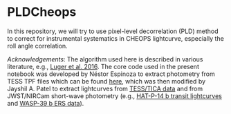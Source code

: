 # PLDCheops

In this repository, we will try to use pixel-level decorrelation (PLD) method to correct for instrumental systematics in CHEOPS lightcurve, especially the roll angle correlation.

_Acknowledgements_: The algorithm used here is described in various literature, e.g., [Luger et al. 2016](https://www.doi.org/10.3847/0004-6256/152/4/100). The core code used in the present notebook was developed by Néstor Espinoza to extract photometry from TESS TPF files which can be found [here](https://github.com/nespinoza/PLD-TESS), which was then modified by Jayshil A. Patel to extract lightcurves from [TESS/TICA data](https://github.com/Jayshil/tess-tica) and from JWST/NIRCam short-wave photometry (e.g., [HAT-P-14 b transit lightcurves](https://github.com/Jayshil/hat-p-14/blob/main/NRCSW/p4.ipynb) and [WASP-39 b ERS data](https://github.com/Jayshil/jwst-ers/blob/main/NRCSW/p4.ipynb)).
